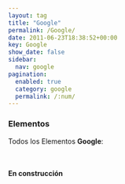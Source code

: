 ```yaml
---
layout: tag
title: "Google"
permalink: /Google/
date: 2011-06-23T18:38:52+00:00
key: Google
show_date: false
sidebar:
  nav: google
pagination: 
  enabled: true
  category: google
  permalink: /:num/    
---
```


<h3>Elementos</h3>
Todos los Elementos <strong>Google</strong>:

<br/><br/>
<strong>En construcción</strong>